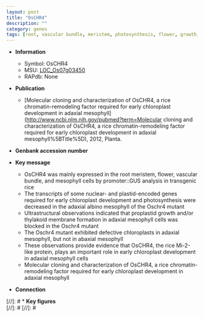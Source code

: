 ```yaml
---
layout: post
title: "OsCHR4"
description: ""
category: genes
tags: [root, vascular bundle, meristem, photosynthesis, flower, growth, chloroplast]
---
```


* **Information**  
    + Symbol: OsCHR4  
    + MSU: [LOC_Os07g03450](http://rice.plantbiology.msu.edu/cgi-bin/ORF_infopage.cgi?orf=LOC_Os07g03450)  
    + RAPdb: None  

* **Publication**  
    + [Molecular cloning and characterization of OsCHR4, a rice chromatin-remodeling factor required for early chloroplast development in adaxial mesophyll](http://www.ncbi.nlm.nih.gov/pubmed?term=Molecular cloning and characterization of OsCHR4, a rice chromatin-remodeling factor required for early chloroplast development in adaxial mesophyll%5BTitle%5D), 2012, Planta.

* **Genbank accession number**  

* **Key message**  
    + OsCHR4 was mainly expressed in the root meristem, flower, vascular bundle, and mesophyll cells by promoter::GUS analysis in transgenic rice
    + The transcripts of some nuclear- and plastid-encoded genes required for early chloroplast development and photosynthesis were decreased in the adaxial albino mesophyll of the Oschr4 mutant
    + Ultrastructural observations indicated that proplastid growth and/or thylakoid membrane formation in adaxial mesophyll cells was blocked in the Oschr4 mutant
    + The Oschr4 mutant exhibited defective chloroplasts in adaxial mesophyll, but not in abaxial mesophyll
    + These observations provide evidence that OsCHR4, the rice Mi-2-like protein, plays an important role in early chloroplast development in adaxial mesophyll cells
    + Molecular cloning and characterization of OsCHR4, a rice chromatin-remodeling factor required for early chloroplast development in adaxial mesophyll

* **Connection**  

[//]: # * **Key figures**  
[//]: # 
[//]: # 
